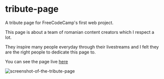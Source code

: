 # tribute-page
A tribute page for FreeCodeCamp's first web project.

This page is about a team of romanian content creators which I respect a lot.

They inspire many people everyday through their livestreams and I felt they are the right people to dedicate this page to.

You can see the page live [here](https://alinsg.github.io/tribute-page/)

![screenshot-of-the-tribute-page](https://i.imgur.com/UQVpGvA.png)
